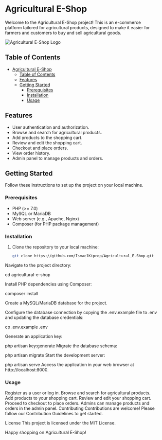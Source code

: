 # Agricultural E-Shop

Welcome to the Agricultural E-Shop project! This is an e-commerce platform tailored for agricultural products, designed to make it easier for farmers and customers to buy and sell agricultural goods.

![Agricultural E-Shop Logo](<img width="945" alt="image" src="https://github.com/IsmaelKiprop/Agricultural_E-Shop/assets/133222922/4dc58303-62d3-4f95-9c95-086102968e59">
)

## Table of Contents

- [Agricultural E-Shop](#agricultural-e-shop)
  - [Table of Contents](#table-of-contents)
  - [Features](#features)
  - [Getting Started](#getting-started)
    - [Prerequisites](#prerequisites)
    - [Installation](#installation)
    - [Usage](#usage)

## Features

- User authentication and authorization.
- Browse and search for agricultural products.
- Add products to the shopping cart.
- Review and edit the shopping cart.
- Checkout and place orders.
- View order history.
- Admin panel to manage products and orders.

## Getting Started

Follow these instructions to set up the project on your local machine.

### Prerequisites

- PHP (>= 7.0)
- MySQL or MariaDB
- Web server (e.g., Apache, Nginx)
- Composer (for PHP package management)

### Installation

1. Clone the repository to your local machine:

   ```bash
   git clone https://github.com/IsmaelKiprop/Agricultural_E-Shop.git

Navigate to the project directory:

cd agricultural-e-shop

Install PHP dependencies using Composer:

composer install

Create a MySQL/MariaDB database for the project.

Configure the database connection by copying the .env.example file to .env and updating the database credentials:

cp .env.example .env

Generate an application key:

php artisan key:generate
Migrate the database schema:

php artisan migrate
Start the development server:

php artisan serve
Access the application in your web browser at http://localhost:8000.

### Usage

Register as a user or log in.
Browse and search for agricultural products.
Add products to your shopping cart.
Review and edit your shopping cart.
Proceed to checkout to place orders.
Admins can manage products and orders in the admin panel.
Contributing
Contributions are welcome! Please follow our Contribution Guidelines to get started.

License
This project is licensed under the MIT License.


Happy shopping on Agricultural E-Shop!


